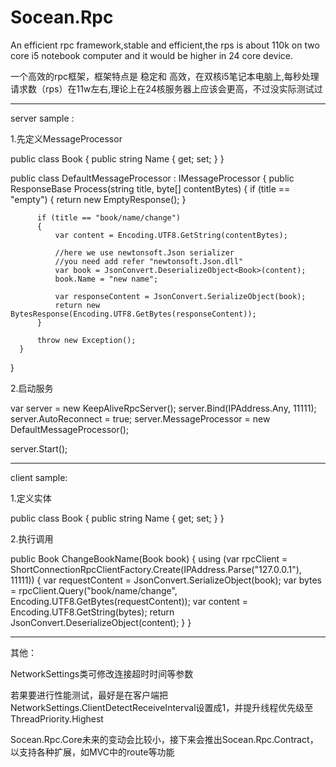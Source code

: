 # Socean.Rpc
An efficient rpc framework,stable and efficient,the rps is about 110k on two core i5 notebook computer and it would be higher in 24 core device.

一个高效的rpc框架，框架特点是 稳定和 高效，在双核i5笔记本电脑上,每秒处理请求数（rps）在11w左右,理论上在24核服务器上应该会更高，不过没实际测试过

  
  
  -------------------------------------------------------------------
  server sample :

  1.先定义MessageProcessor
  
  public class Book
  {
      public string Name { get; set; }
  }

  public class DefaultMessageProcessor : IMessageProcessor
  {
      public ResponseBase Process(string title, byte[] contentBytes)
      {
          if (title == "empty")
          {
              return new EmptyResponse();
          }

          if (title == "book/name/change")
          {
              var content = Encoding.UTF8.GetString(contentBytes);

              //here we use newtonsoft.Json serializer 
              //you need add refer "newtonsoft.Json.dll"
              var book = JsonConvert.DeserializeObject<Book>(content);
              book.Name = "new name";

              var responseContent = JsonConvert.SerializeObject(book);
              return new BytesResponse(Encoding.UTF8.GetBytes(responseContent));
          }

          throw new Exception();
      }
  }


  2.启动服务
  
  var server = new KeepAliveRpcServer();
  server.Bind(IPAddress.Any, 11111);
  server.AutoReconnect = true;
  server.MessageProcessor = new DefaultMessageProcessor();

  server.Start();  
  
  -------------------------------------------------------------------

  client sample:
  
  1.定义实体
  
  public class Book
  {
      public string Name { get; set; }
  }
 
 
  2.执行调用
  
  public Book ChangeBookName(Book book)
  {
      using (var rpcClient = ShortConnectionRpcClientFactory.Create(IPAddress.Parse("127.0.0.1"), 11111))
      {
          var requestContent = JsonConvert.SerializeObject(book);
          var bytes = rpcClient.Query("book/name/change", Encoding.UTF8.GetBytes(requestContent));
          var content = Encoding.UTF8.GetString(bytes);
          return JsonConvert.DeserializeObject<Book>(content);
      }
  }
    
  -------------------------------------------------------------------
  
  其他：
  
  NetworkSettings类可修改连接超时时间等参数
  
  若果要进行性能测试，最好是在客户端把NetworkSettings.ClientDetectReceiveInterval设置成1，并提升线程优先级至ThreadPriority.Highest
  
  
  Socean.Rpc.Core未来的变动会比较小，接下来会推出Socean.Rpc.Contract，以支持各种扩展，如MVC中的route等功能
  
  
  
  
  
  
